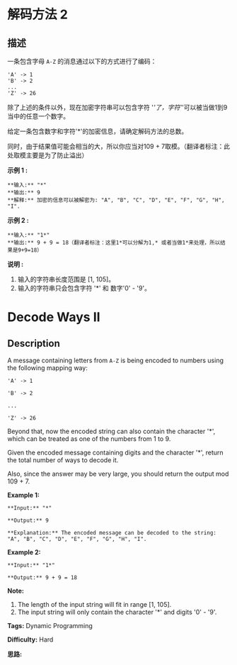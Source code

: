 # 解码方法 2

## 描述

一条包含字母 `A-Z` 的消息通过以下的方式进行了编码：

    
    
    'A' -> 1
    'B' -> 2
    ...
    'Z' -> 26
    

除了上述的条件以外，现在加密字符串可以包含字符 '*'了，字符'*'可以被当做1到9当中的任意一个数字。

给定一条包含数字和字符'*'的加密信息，请确定解码方法的总数。

同时，由于结果值可能会相当的大，所以你应当对109 \+ 7取模。（翻译者标注：此处取模主要是为了防止溢出）

**示例 1 :**

    
    
    **输入:** "*"
    **输出:** 9
    **解释:** 加密的信息可以被解密为: "A", "B", "C", "D", "E", "F", "G", "H", "I".
    

**示例 2 :**

    
    
    **输入:** "1*"
    **输出:** 9 + 9 = 18（翻译者标注：这里1*可以分解为1,* 或者当做1*来处理，所以结果是9+9=18）
    

**说明 :**

  1. 输入的字符串长度范围是 [1, 105]。
  2. 输入的字符串只会包含字符 '*' 和 数字'0' \- '9'。



# Decode Ways II

## Description



A message containing letters from `A-Z` is being encoded to numbers using the following mapping way:

    
    
    'A' -> 1
    'B' -> 2
    ...
    'Z' -> 26
    

Beyond that, now the encoded string can also contain the character '*', which can be treated as one of the numbers from 1 to 9.

Given the encoded message containing digits and the character '*', return the total number of ways to decode it.

Also, since the answer may be very large, you should return the output mod 109 \+ 7.

**Example 1:**  

    
    
    **Input:** "*"
    **Output:** 9
    **Explanation:** The encoded message can be decoded to the string: "A", "B", "C", "D", "E", "F", "G", "H", "I".
    

**Example 2:**  

    
    
    **Input:** "1*"
    **Output:** 9 + 9 = 18
    

**Note:**  

  1. The length of the input string will fit in range [1, 105].
  2. The input string will only contain the character '*' and digits '0' - '9'.


**Tags:** Dynamic Programming

**Difficulty:** Hard

**思路:**
